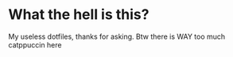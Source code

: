# What the hell is this?

My useless dotfiles, thanks for asking.
Btw there is WAY too much catppuccin here
